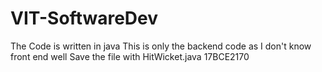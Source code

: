 # VIT-SoftwareDev
The Code is written in java
This is only the backend code as I don't know front end well
Save the file with HitWicket.java
17BCE2170
